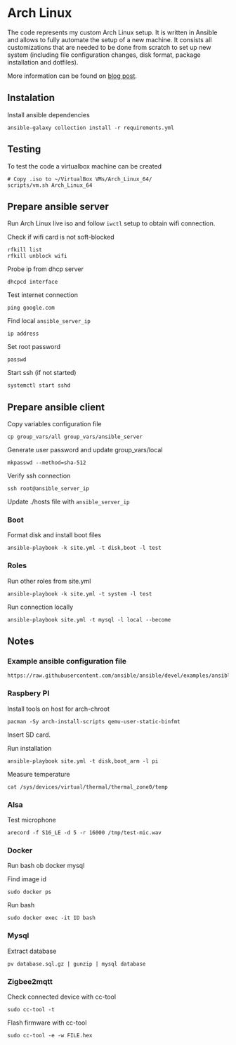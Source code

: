 # Arch Linux

The code represents my custom Arch Linux setup. It is written in Ansible and allows to fully automate the setup of a new machine.
It consists all customizations that are needed to be done from scratch to set up new system (including file configuration changes, disk format, package installation and dotfiles).

More information can be found on [blog post](https://codegyver.com/2022/04/23/arch-linux-setup-in-ansible/).

## Instalation

Install ansible dependencies

    ansible-galaxy collection install -r requirements.yml

## Testing

To test the code a virtualbox machine can be created

    # Copy .iso to ~/VirtualBox VMs/Arch_Linux_64/
    scripts/vm.sh Arch_Linux_64

## Prepare ansible server

Run Arch Linux live iso and follow `iwctl` setup to obtain wifi connection.

Check if wifi card is not soft-blocked

    rfkill list
    rfkill unblock wifi

Probe ip from dhcp server

    dhcpcd interface

Test internet connection

    ping google.com

Find local `ansible_server_ip`

    ip address

Set root password

    passwd

Start ssh (if not started)

    systemctl start sshd

## Prepare ansible client

Copy variables configuration file

    cp group_vars/all group_vars/ansible_server

Generate user password and update group_vars/local

    mkpasswd --method=sha-512

Verify ssh connection

    ssh root@ansible_server_ip

Update ./hosts file with `ansible_server_ip`

### Boot

Format disk and install boot files

    ansible-playbook -k site.yml -t disk,boot -l test

### Roles

Run other roles from site.yml

    ansible-playbook -k site.yml -t system -l test

Run connection locally

    ansible-playbook site.yml -t mysql -l local --become

## Notes

### Example ansible configuration file

    https://raw.githubusercontent.com/ansible/ansible/devel/examples/ansible.cfg

### Raspbery PI

Install tools on host for arch-chroot

    pacman -Sy arch-install-scripts qemu-user-static-binfmt

Insert SD card.

Run installation

    ansible-playbook site.yml -t disk,boot_arm -l pi

Measure temperature

    cat /sys/devices/virtual/thermal/thermal_zone0/temp

### Alsa

Test microphone

    arecord -f S16_LE -d 5 -r 16000 /tmp/test-mic.wav

### Docker

Run bash ob docker mysql

Find image id

    sudo docker ps

Run bash

    sudo docker exec -it ID bash

### Mysql

Extract database

    pv database.sql.gz | gunzip | mysql database

### Zigbee2mqtt

Check connected device with cc-tool

    sudo cc-tool -t

Flash firmware with cc-tool

    sudo cc-tool -e -w FILE.hex
